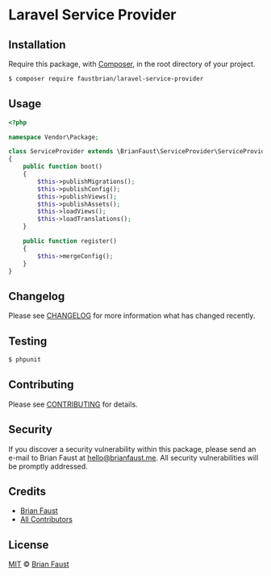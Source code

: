 # Laravel Service Provider

## Installation

Require this package, with [Composer](https://getcomposer.org/), in the root directory of your project.

``` bash
$ composer require faustbrian/laravel-service-provider
```

## Usage

``` php
<?php

namespace Vendor\Package;

class ServiceProvider extends \BrianFaust\ServiceProvider\ServiceProvider
{
    public function boot()
    {
        $this->publishMigrations();
        $this->publishConfig();
        $this->publishViews();
        $this->publishAssets();
        $this->loadViews();
        $this->loadTranslations();
    }

    public function register()
    {
        $this->mergeConfig();
    }
}
```

## Changelog

Please see [CHANGELOG](CHANGELOG.md) for more information what has changed recently.

## Testing

``` bash
$ phpunit
```

## Contributing

Please see [CONTRIBUTING](CONTRIBUTING.md) for details.

## Security

If you discover a security vulnerability within this package, please send an e-mail to Brian Faust at hello@brianfaust.me. All security vulnerabilities will be promptly addressed.

## Credits

- [Brian Faust](https://github.com/faustbrian)
- [All Contributors](../../contributors)

## License

[MIT](LICENSE) © [Brian Faust](https://brianfaust.me)
